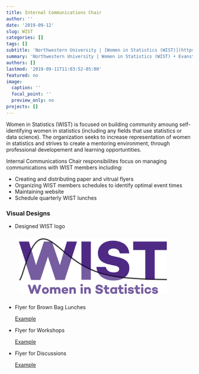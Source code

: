 ```yaml
---
title: Internal Communications Chair
author: ''
date: '2019-09-12'
slug: WIST
categories: []
tags: []
subtitle: 'Northwestern University | [Women in Statistics (WIST)](https://www.statistics.northwestern.edu/research/women-in-statistics/) • Evanston, IL • Jun 2019'
summary: 'Northwestern University | Women in Statistics (WIST) • Evanston, IL • Jun 2019'
authors: []
lastmod: '2019-09-11T11:03:52-05:00'
featured: no
image:
  caption: ''
  focal_point: ''
  preview_only: no
projects: []
---
```



Women in Statistics (WIST) is focused on building community amoung self-identifying women in statistics (including any fields that use statistics or data science).  The organization seeks to increase representation of women in statistics and strives to create a mentoring environment, through professional developement and learning opportuntities.  

Internal Communications Chair responsibilites focus on managing communications with WIST members including:  
<ul>
  <li> Creating and distributing paper and vitrual flyers  
  <li> Organizing WIST members schedules to identify optimal event times
  <li> Maintaining website  
  <li>Schedule quarterly WIST lunches
</ul>


### Visual Designs
<ul>
<li> Designed WIST logo 
<p>
 <img alt = '' width='400' src='WIST-logo.png'  style="margin: 10px 10px 10px 10px;"/>
<li> Flyer for Brown Bag Lunches 
<p><a href="20191115.png"> 
Example </a><p>
 </p>
<li> Flyer for Workshops 
<p><a href="20190926.pdf"> 
Example </a><p>
 </p>
<li> Flyer for Discussions 
<p><a href="202001.pdf"> 
Example </a><p>
 </p>
</ul> 



